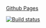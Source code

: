 [Github Pages](https:///GoldBoy1001.github.io/dom)

[![Build status](https://ci.appveyor.com/api/projects/status/e23hsfvfmx60oro5?svg=true)](https://ci.appveyor.com/project/GoldBoy1001/dom)